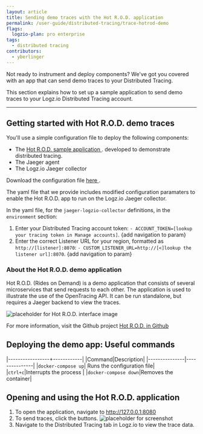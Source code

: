 ```yaml
---
layout: article
title: Sending demo traces with the Hot R.O.D. application
permalink: /user-guide/distributed-tracing/trace-hotrod-demo
flags:
  logzio-plan: pro enterprise
tags:
  - distributed tracing
contributors:
  - yberlinger
---
```

Not ready to instrument and deploy components? 
We've got you covered with an app that can send demo traces to your Distributed Tracing. 

This section explains how to set up a sample application to send demo traces to your Logz.io Distributed Tracing account.

---

## Getting started with Hot R.O.D. demo traces 

You'll use a simple configuration file to deploy the following components:

+ The <a href ="https://github.com/jaegertracing/jaeger/tree/master/examples/hotrod"  target="_blank"> Hot R.O.D. sample application <i class="fas fa-external-link-alt"></i>  </a>. developed to demonstrate distributed tracing.
+ The Jaeger agent
+ The Logz.io Jaeger collector

Download the configuration file <a href ="repository link for yaml file"  target="_blank"> here <i class="fas fa-external-link-alt"></i> </a> .

The yaml file that we provide includes modified configuration paramaters to enable the Hot R.O.D. app to run on the Logz.io Jaeger collector. 

In the yaml file, for the `jaeger-logzio-collector` definitions, in the `environment` section:

1. Enter your Distributed Tracing account token: `- ACCOUNT_TOKEN=[lookup your tracing token in Manage accounts]`. 
    {add navigation to param}
2. Enter the correct Listener URL for your region, formatted as `http://[listener]:8070`: `- CUSTOM_LISTENER_URL=http://[<]lookup the listener url]:8070`.
    {add navigation to param}

### About the Hot R.O.D. demo application

Hot R.O.D. (Rides on Demand) is a demo application that consists of several microservices that send requests to each other. The application is used to illustrate the use of the OpenTracing API. It can be run standalone, but requires a Jaeger backend to view the traces. 

![placeholder for Hot R.O.D. interface image](https://dytvr9ot2sszz.cloudfront.net/logz-docs/distributed-tracing/NameOFile.png)

For more information, visit the Github project <a href ="https://github.com/jaegertracing/jaeger/tree/master/examples/hotrod" target="_blank">  Hot R.O.D. in Github <i class="fas fa-external-link-alt"></i> </a> 

## Deploying the demo app: Useful commands

|-----------------+------------|
|Command|Description|
|---------------|---------------|
|`docker-compose up`| Runs the configuration file|
|`ctrl+c`|Interrupts the process |
|`docker-compose down`|Removes the container|

## Opening and using the Hot R.O.D. application

1. To open the application, navigate to http://127.0.0.1:8080
2. To send traces, click the buttons.
![placeholder for screenshot](https://dytvr9ot2sszz.cloudfront.net/logz-docs/distributed-tracing/NameOFile.png)
3. Navigate to the Distributed Tracing tab in Logz.io to view the trace data.    


